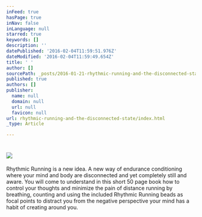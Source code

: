 ```yaml
---
inFeed: true
hasPage: true
inNav: false
inLanguage: null
starred: true
keywords: []
description: ''
datePublished: '2016-02-04T11:59:51.976Z'
dateModified: '2016-02-04T11:59:49.654Z'
title: ' '
author: []
sourcePath: _posts/2016-01-21-rhythmic-running-and-the-disconnected-state.md
published: true
authors: []
publisher:
  name: null
  domain: null
  url: null
  favicon: null
url: rhythmic-running-and-the-disconnected-state/index.html
_type: Article

---
```

# ![](https://s3-us-west-2.amazonaws.com/the-grid-img/p/ccc9e517036d7a0b5ba2d710e01f2027c18f892a.jpg)

Rhythmic Running is a new idea. A new way of endurance conditioning where your mind and body are disconnected and yet completely still and aware. You will come to understand in this short 50 page book how to control your thoughts and minimize the pain of distance running by breathing, counting and using the included Rhythmic Running beads as focal points to distract you from the negative perspective your mind has a habit of creating around you.